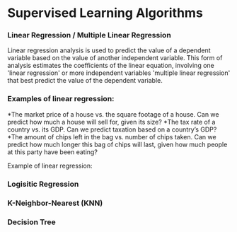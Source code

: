 # Supervised Learning Algorithms

### Linear Regression / Multiple Linear Regression
Linear regression analysis is used to predict the value of a dependent variable based on the value of another independent variable. This form of analysis estimates the coefficients of the linear equation, involving one 'linear regression' or more independent variables 'multiple linear regression' that best predict the value of the dependent variable.

### Examples of linear regression:

*The market price of a house vs. the square footage of a house. Can we predict how much a house will sell for, given its size?
*The tax rate of a country vs. its GDP. Can we predict taxation based on a country’s GDP?
*The amount of chips left in the bag vs. number of chips taken. Can we predict how much longer this bag of chips will last, given how much people at this party have been eating?

Example of linear regression:






### Logisitic Regression

### K-Neighbor-Nearest (KNN)

### Decision Tree



